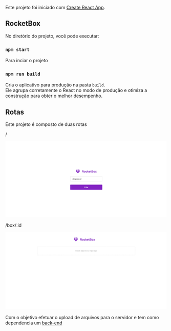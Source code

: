 Este projeto foi iniciado com [Create React App](https://github.com/facebook/create-react-app).

## RocketBox

No diretório do projeto, você pode executar:

### `npm start`
 
Para inciar o projeto


### `npm run build`

Cria o aplicativo para produção na pasta `build`. <br>
Ele agrupa corretamente o React no modo de produção e otimiza a construção para obter o melhor desempenho.

## Rotas

Este projeto é composto de duas rotas

/

![main](./public/mockup/mockup.png)

/box/:id

![box](./public/mockup/mockup2.png)

Com o objetivo efetuar o upload de arquivos para o servidor e tem como dependencia um [back-end](https://github.com/despossivel/rocketBox-back-end)

